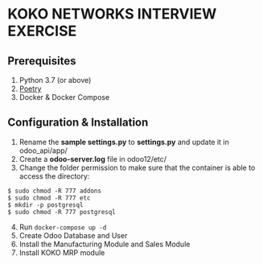 # **KOKO NETWORKS INTERVIEW EXERCISE**

## Prerequisites
1. Python 3.7 (or above)
2. [Poetry](https://python-poetry.org)
3. Docker & Docker Compose


## Configuration & Installation

1. Rename the **sample settings.py** to **settings.py** and update it  in odoo_api/app/
2. Create a **odoo-server.log** file in odoo12/etc/
3. Change the folder permission to make sure that the container is able to access the directory:
````
$ sudo chmod -R 777 addons
$ sudo chmod -R 777 etc
$ mkdir -p postgresql
$ sudo chmod -R 777 postgresql
````
4. Run `docker-compose up -d`
5. Create Odoo Database and User
6. Install the Manufacturing Module and Sales Module
7. Install KOKO MRP module 


